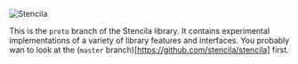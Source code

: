 ![Stencila](http://static.stenci.la/img/logo-name-400x88.png)

This is the `proto` branch of the Stencila library. It contains experimental implementations of a variety of library features and interfaces. You probably wan to look at the (`master` branch)[https://github.com/stencila/stencila] first.